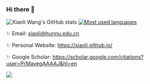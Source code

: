 ### Hi there 👋

<!--
**xiaoli/xiaoli** is a ✨ _special_ ✨ repository because its `README.md` (this file) appears on your GitHub profile.

Here are some ideas to get you started:

- 🔭 I’m currently working on ...
- 🌱 I’m currently learning ...
- 👯 I’m looking to collaborate on ...
- 🤔 I’m looking for help with ...
- 💬 Ask me about ...
- 📫 How to reach me: ...
- 😄 Pronouns: ...
- ⚡ Fun fact: ...
-->


![Xiaoli Wang's GitHub stats](https://github-readme-stats.vercel.app/api?username=xiaoli&show_icons=true&count_private=true&hide=prs&theme=default)
[![Most used languages](https://github-readme-stats.vercel.app/api/top-langs/?username=xiaoli&&layout=compact)](https://github.com/anuraghazra/github-readme-stats)

✨ Email: xiaoli@hunnu.edu.cn

✨ Personal Website: https://xiaoli.github.io/

✨ Google Scholar: https://scholar.google.com/citations?user=PrMayegAAAAJ&hl=en

![](https://komarev.com/ghpvc/?username=xiaoli&color=green)
